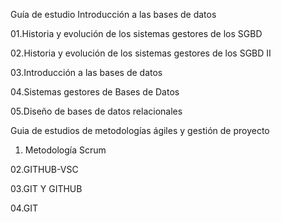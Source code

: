  Guía de estudio Introducción a las bases de datos

 01.Historia y evolución de los sistemas gestores de los SGBD

 02.Historia y evolución de los sistemas gestores de los SGBD II

 03.Introducción a las bases de datos
 
 04.Sistemas gestores de Bases de Datos

 05.Diseño de bases de datos relacionales

 Guia de estudios de metodologías ágiles y gestión de proyecto

 01. Metodología Scrum

 02.GITHUB-VSC

 03.GIT Y GITHUB
 
 04.GIT


